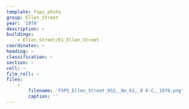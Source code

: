 ```yaml
---
template: fsps_photo
group: Ellen_Street
year: '1978'
description: ~
buildings:
    - Ellen_Street/61_Ellen_Street
coordinates: ~
heading: ~
classification: ~
section: ~
cell: ~
film_roll: ~
files:
    -
        filename: 'FSPS_Ellen_Street_032,_No_61,_8-6-C,_1978.png'
        caption: ''
---
```

